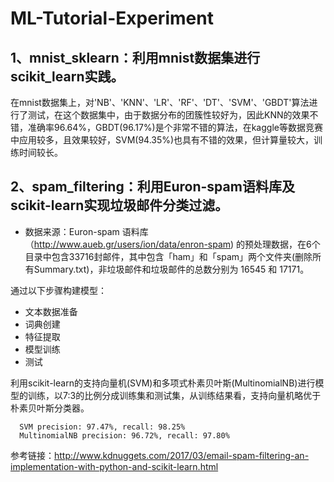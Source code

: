 # ML-Tutorial-Experiment

## 1、mnist_sklearn：利用mnist数据集进行scikit_learn实践。

在mnist数据集上，对'NB'、'KNN'、'LR'、'RF'、'DT'、'SVM'、'GBDT'算法进行了测试，在这个数据集中，由于数据分布的团簇性较好为，因此KNN的效果不错，准确率96.64%，GBDT(96.17%)是个非常不错的算法，在kaggle等数据竞赛中应用较多，且效果较好，SVM(94.35%)也具有不错的效果，但计算量较大，训练时间较长。
  
## 2、spam_filtering：利用Euron-spam语料库及scikit-learn实现垃圾邮件分类过滤。

   * 数据来源：Euron-spam 语料库（http://www.aueb.gr/users/ion/data/enron-spam) 的预处理数据，在6个目录中包含33716封邮件，其中包含「ham」和「spam」两个文件夹(删除所有Summary.txt)，非垃圾邮件和垃圾邮件的总数分别为 16545 和 17171。

通过以下步骤构建模型：
      
   -  文本数据准备
   -  词典创建
   -  特征提取
   -  模型训练
   -  测试
   
  利用scikit-learn的支持向量机(SVM)和多项式朴素贝叶斯(MultinomialNB)进行模型的训练，以7:3的比例分成训练集和测试集，从训练结果看，支持向量机略优于朴素贝叶斯分类器。

      SVM precision: 97.47%, recall: 98.25%
      MultinomialNB precision: 96.72%, recall: 97.80%
      
参考链接：http://www.kdnuggets.com/2017/03/email-spam-filtering-an-implementation-with-python-and-scikit-learn.html
